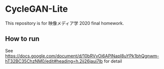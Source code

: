 # CycleGAN-Lite
This repository is for 映像メディア学 2020 final homework.
## How to run
See https://docs.google.com/document/d/10bRVvOi6APlNapI8uYPk1bhQgnwm-hT32BC35ChzNM0/edit#heading=h.2ij26jaui7lb for detail

